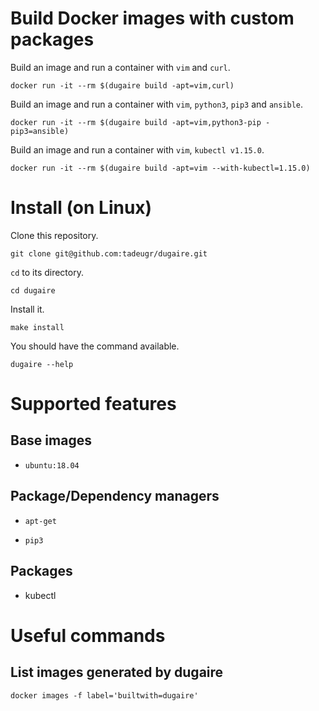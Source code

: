 # Build Docker images with custom packages

Build an image and run a container with `vim` and `curl`.

```
docker run -it --rm $(dugaire build -apt=vim,curl)
```

Build an image and run a container with `vim`, `python3`, `pip3` and `ansible`.

```
docker run -it --rm $(dugaire build -apt=vim,python3-pip -pip3=ansible)
```

Build an image and run a container with `vim`, `kubectl v1.15.0`.

```
docker run -it --rm $(dugaire build -apt=vim --with-kubectl=1.15.0)
```

# Install (on Linux)

Clone this repository.

```
git clone git@github.com:tadeugr/dugaire.git
```

`cd` to its directory.

```
cd dugaire
```

Install it.

```
make install
```

You should have the command available.

```
dugaire --help
```

# Supported features

## Base images

* `ubuntu:18.04`

## Package/Dependency managers

* `apt-get`

* `pip3`

## Packages

* kubectl

# Useful commands

## List images generated by dugaire

```
docker images -f label='builtwith=dugaire'
```